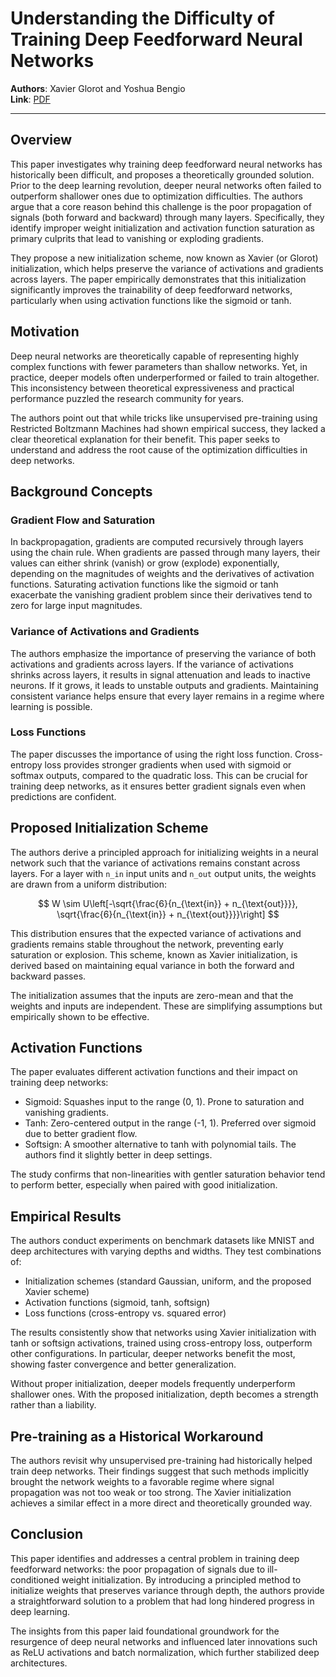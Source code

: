 # Understanding the Difficulty of Training Deep Feedforward Neural Networks

**Authors**: Xavier Glorot and Yoshua Bengio  
**Link**: [PDF](https://proceedings.mlr.press/v9/glorot10a/glorot10a.pdf)

---

## Overview

This paper investigates why training deep feedforward neural networks has historically been difficult, and proposes a theoretically grounded solution. Prior to the deep learning revolution, deeper neural networks often failed to outperform shallower ones due to optimization difficulties. The authors argue that a core reason behind this challenge is the poor propagation of signals (both forward and backward) through many layers. Specifically, they identify improper weight initialization and activation function saturation as primary culprits that lead to vanishing or exploding gradients.

They propose a new initialization scheme, now known as Xavier (or Glorot) initialization, which helps preserve the variance of activations and gradients across layers. The paper empirically demonstrates that this initialization significantly improves the trainability of deep feedforward networks, particularly when using activation functions like the sigmoid or tanh.

## Motivation

Deep neural networks are theoretically capable of representing highly complex functions with fewer parameters than shallow networks. Yet, in practice, deeper models often underperformed or failed to train altogether. This inconsistency between theoretical expressiveness and practical performance puzzled the research community for years.

The authors point out that while tricks like unsupervised pre-training using Restricted Boltzmann Machines had shown empirical success, they lacked a clear theoretical explanation for their benefit. This paper seeks to understand and address the root cause of the optimization difficulties in deep networks.

## Background Concepts

### Gradient Flow and Saturation

In backpropagation, gradients are computed recursively through layers using the chain rule. When gradients are passed through many layers, their values can either shrink (vanish) or grow (explode) exponentially, depending on the magnitudes of weights and the derivatives of activation functions. Saturating activation functions like the sigmoid or tanh exacerbate the vanishing gradient problem since their derivatives tend to zero for large input magnitudes.

### Variance of Activations and Gradients

The authors emphasize the importance of preserving the variance of both activations and gradients across layers. If the variance of activations shrinks across layers, it results in signal attenuation and leads to inactive neurons. If it grows, it leads to unstable outputs and gradients. Maintaining consistent variance helps ensure that every layer remains in a regime where learning is possible.

### Loss Functions

The paper discusses the importance of using the right loss function. Cross-entropy loss provides stronger gradients when used with sigmoid or softmax outputs, compared to the quadratic loss. This can be crucial for training deep networks, as it ensures better gradient signals even when predictions are confident.

## Proposed Initialization Scheme

The authors derive a principled approach for initializing weights in a neural network such that the variance of activations remains constant across layers. For a layer with `n_in` input units and `n_out` output units, the weights are drawn from a uniform distribution:

$$
W \sim U\left[-\sqrt{\frac{6}{n_{\text{in}} + n_{\text{out}}}}, \sqrt{\frac{6}{n_{\text{in}} + n_{\text{out}}}}\right]
$$

This distribution ensures that the expected variance of activations and gradients remains stable throughout the network, preventing early saturation or explosion. This scheme, known as Xavier initialization, is derived based on maintaining equal variance in both the forward and backward passes.

The initialization assumes that the inputs are zero-mean and that the weights and inputs are independent. These are simplifying assumptions but empirically shown to be effective.

## Activation Functions

The paper evaluates different activation functions and their impact on training deep networks:

- Sigmoid: Squashes input to the range (0, 1). Prone to saturation and vanishing gradients.
- Tanh: Zero-centered output in the range (-1, 1). Preferred over sigmoid due to better gradient flow.
- Softsign: A smoother alternative to tanh with polynomial tails. The authors find it slightly better in deep settings.

The study confirms that non-linearities with gentler saturation behavior tend to perform better, especially when paired with good initialization.

## Empirical Results

The authors conduct experiments on benchmark datasets like MNIST and deep architectures with varying depths and widths. They test combinations of:

- Initialization schemes (standard Gaussian, uniform, and the proposed Xavier scheme)
- Activation functions (sigmoid, tanh, softsign)
- Loss functions (cross-entropy vs. squared error)

The results consistently show that networks using Xavier initialization with tanh or softsign activations, trained using cross-entropy loss, outperform other configurations. In particular, deeper networks benefit the most, showing faster convergence and better generalization.

Without proper initialization, deeper models frequently underperform shallower ones. With the proposed initialization, depth becomes a strength rather than a liability.

## Pre-training as a Historical Workaround

The authors revisit why unsupervised pre-training had historically helped train deep networks. Their findings suggest that such methods implicitly brought the network weights to a favorable regime where signal propagation was not too weak or too strong. The Xavier initialization achieves a similar effect in a more direct and theoretically grounded way.

## Conclusion

This paper identifies and addresses a central problem in training deep feedforward networks: the poor propagation of signals due to ill-conditioned weight initialization. By introducing a principled method to initialize weights that preserves variance through depth, the authors provide a straightforward solution to a problem that had long hindered progress in deep learning.

The insights from this paper laid foundational groundwork for the resurgence of deep neural networks and influenced later innovations such as ReLU activations and batch normalization, which further stabilized deep architectures.

